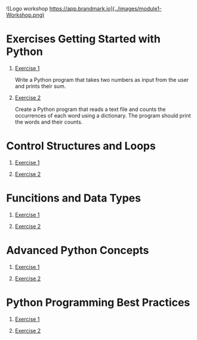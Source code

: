 ![Logo workshop https://app.brandmark.io](../images/module1-Workshop.png)

# Exercises Getting Started with Python

1. [Exercise 1](scripts/exercise_1_1.py)

    Write a Python program that takes two numbers as input from the user and prints their sum.

2. [Exercise 2](scripts/exercise_1_2.py)

    Create a Python program that reads a text file and counts the occurrences of each word using a dictionary. The program should print the words and their counts.

# Control Structures and Loops

1. [Exercise 1](scripts/exercise_2_1.py)



2. [Exercise 2](scripts/exercise_2_2.py)


# Funcitions and Data Types

1. [Exercise 1](scripts/exercise_3_1.py)



2. [Exercise 2](scripts/exercise_3_2.py)


# Advanced Python Concepts

1. [Exercise 1](scripts/exercise_4_1.py)



2. [Exercise 2](scripts/exercise_4_2.py)


# Python Programming Best Practices

1. [Exercise 1](scripts/exercise_5_1.py)



2. [Exercise 2](scripts/exercise_5_2.py)




